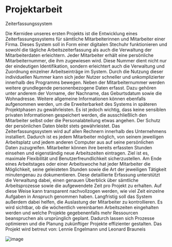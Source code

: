 # Projektarbeit

Zeiterfassungssystem

Die Kernidee unseres ersten Projekts ist die Entwicklung eines Zeiterfassungssystems für sämtliche Mitarbeiterinnen und Mitarbeiter einer Firma. Dieses System soll in Form einer digitalen Stechuhr funktionieren und sowohl die tägliche Arbeitszeiterfassung als auch die Verwaltung der Mitarbeiterdaten erleichtern.
Jeder Mitarbeiter erhält eine persönliche Mitarbeiternummer, die ihm zugewiesen wird. Diese Nummer dient nicht nur der eindeutigen Identifikation, sondern erleichtert auch die Verwaltung und Zuordnung einzelner Arbeitseinträge im System. Durch die Nutzung dieser individuellen Nummer kann sich jeder Nutzer schneller und unkomplizierter innerhalb des Programms bewegen.
Neben der Mitarbeiternummer werden weitere grundlegende personenbezogene Daten erfasst. Dazu gehören unter anderem der Vorname, der Nachname, das Geburtsdatum sowie die Wohnadresse. Weitere allgemeine Informationen können ebenfalls aufgenommen werden, um die Erweiterbarkeit des Systems in späteren Projektphasen zu gewährleisten. Es ist jedoch wichtig, dass keine sensiblen privaten Informationen gespeichert werden, die ausschließlich den Mitarbeiter selbst oder die Personalabteilung etwas angehen. Der Schutz der persönlichen Daten bleibt stets gewährleistet.
Das Zeiterfassungssystem wird auf allen Rechnern innerhalb des Unternehmens installiert. Dadurch ist es jedem Mitarbeiter möglich, von seinem jeweiligen Arbeitsplatz  und jedem anderen Computer aus auf seine persönlichen Daten zuzugreifen. Mitarbeiter können ihre bereits erfassten Stunden einsehen und eigenständig neue Arbeitszeiten eintragen. Ziel ist es, maximale Flexibilität und Benutzerfreundlichkeit sicherzustellen.
Am Ende eines Arbeitstages oder einer Arbeitswoche hat jeder Mitarbeiter die Möglichkeit, seine geleisteten Stunden sowie die Art der jeweiligen Tätigkeit minutengenau zu dokumentieren. Diese detaillierte Erfassung unterstützt die Verwaltung dabei, einen genauen Überblick über sämtliche Arbeitsprozesse sowie die aufgewendete Zeit pro Projekt zu erhalten. Auf diese Weise kann transparent nachvollzogen werden, wie viel Zeit einzelne Aufgaben in Anspruch genommen haben.
Langfristig soll das System außerdem dabei helfen, die Auslastung der Mitarbeiter zu kontrollieren. Es wird sichtbar, ob die wöchentlich vereinbarten Arbeitszeiten eingehalten werden und welche Projekte gegebenenfalls mehr Ressourcen beanspruchen als ursprünglich geplant. Dadurch lassen sich Prozesse optimieren und die Planung zukünftiger Projekte effizienter gestalten.
Das Projekt wird betreut von: Lennie Engelmann und Leonard Brauneis

![image](https://github.com/user-attachments/assets/d9c8582e-a4cf-4422-b179-a195e021a6ce)
